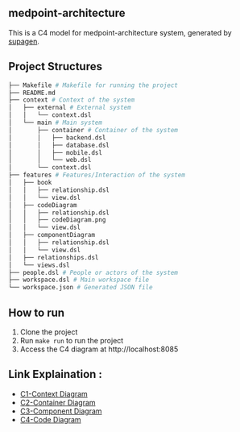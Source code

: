 ## medpoint-architecture

This is a C4 model for medpoint-architecture system, generated by [supagen](https://github.com/supagen/supagen).

## Project Structures

```bash
├── Makefile # Makefile for running the project
├── README.md
├── context # Context of the system
│   ├── external # External system
│   │   └── context.dsl
│   └── main # Main system
│       ├── container # Container of the system
│       │   ├── backend.dsl
│       │   ├── database.dsl
│       │   ├── mobile.dsl
│       │   └── web.dsl
│       └── context.dsl
├── features # Features/Interaction of the system
│   ├── book
│   │   ├── relationship.dsl
│   │   └── view.dsl
│   ├── codeDiagram
│   │   ├── relationship.dsl
│   │   ├── codeDiagram.png
│   │   └── view.dsl
│   ├── componentDiagram
│   │   ├── relationship.dsl
│   │   └── view.dsl
│   ├── relationships.dsl
│   └── views.dsl
├── people.dsl # People or actors of the system
├── workspace.dsl # Main workspace file
└── workspace.json # Generated JSON file
```

## How to run

1. Clone the project
2. Run `make run` to run the project
3. Access the C4 diagram at http://localhost:8085

## Link Explaination :

- [C1-Context Diagram](https://jam.dev/c/-69ef002f-5519-4705-8299-22d3af57e207)
- [C2-Container Diagram](https://jam.dev/c/9da642d8-3261-489e-b903-ee459a7577af)
- [C3-Component Diagram](https://jam.dev/c/1b124aa6-ee63-49f9-ba9f-4b83e4a47a83)
- [C4-Code Diagram](https://jam.dev/c/8e14f837-1acc-4390-9e6d-54b055b31587)
